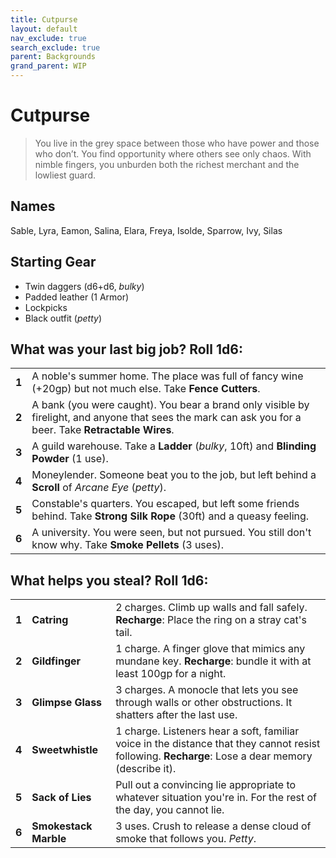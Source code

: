 ```yaml
---
title: Cutpurse
layout: default
nav_exclude: true
search_exclude: true
parent: Backgrounds
grand_parent: WIP
---
```


# Cutpurse

> You live in the grey space between those who have power and those who don’t. You find opportunity where others see only chaos. With nimble fingers, you unburden both the richest merchant and the lowliest guard. 

## Names

Sable, Lyra, Eamon, Salina, Elara, Freya, Isolde, Sparrow, Ivy, Silas

## Starting Gear
 
- Twin daggers (d6+d6, _bulky_)
- Padded leather (1 Armor)
- Lockpicks
- Black outfit (_petty_)

## What was your last big job? Roll 1d6:

|       |                                                                                                                                                         |
| ----- | ------------------------------------------------------------------------------------------------------------------------------------------------------- |
| **1** | A noble's summer home. The place was full of fancy wine (+20gp) but not much else. Take **Fence Cutters**.                                              |
| **2** | A bank (you were caught). You bear a brand only visible by firelight, and anyone that sees the mark can ask you for a beer. Take **Retractable Wires**. |
| **3** | A guild warehouse. Take a **Ladder** (_bulky_, 10ft) and **Blinding Powder** (1 use).                                                                   |
| **4** | Moneylender. Someone beat you to the job, but left behind a **Scroll** of _Arcane Eye_ (_petty_).                                                       |
| **5** | Constable's quarters. You escaped, but left some friends behind. Take **Strong Silk Rope** (30ft) and a queasy feeling.                                 |
| **6** | A university. You were seen, but not pursued. You still don't know why. Take **Smoke Pellets** (3 uses).                                                |

## What helps you steal? Roll 1d6:

|       |                       |                                                                                                                                                    |
| ----- | --------------------- | -------------------------------------------------------------------------------------------------------------------------------------------------- |
| **1** | **Catring**           | 2 charges. Climb up walls and fall safely. **Recharge**: Place the ring on a stray cat's tail.                                                     |
| **2** | **Gildfinger**        | 1 charge. A finger glove that mimics any mundane key. **Recharge**: bundle it with at least 100gp for a night.                                     |
| **3** | **Glimpse Glass**     | 3 charges. A monocle that lets you see through walls or other obstructions. It shatters after the last use.                                        |
| **4** | **Sweetwhistle**      | 1 charge. Listeners hear a soft, familiar voice in the distance that they cannot resist following. **Recharge**: Lose a dear memory (describe it). |
| **5** | **Sack of Lies**      | Pull out a convincing lie appropriate to whatever situation you're in. For the rest of the day, you cannot lie.                                    |
| **6** | **Smokestack Marble** | 3 uses. Crush to release a dense cloud of smoke that follows you. _Petty_.                                                                         |
